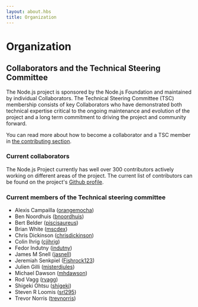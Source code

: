 ```yaml
---
layout: about.hbs
title: Organization
---
```

# Organization

## Collaborators and the Technical Steering Committee

The Node.js project is sponsored by the Node.js Foundation and maintained by
individual Collaborators. The Technical Steering Committee (TSC) membership
consists of key Collaborators who have demonstrated both technical expertise
critical to the ongoing maintenance and evolution of the project and a long
term commitment to driving the project and community forward.

You can read more about how to become a collaborator and a TSC member in [the
contributing section](/contribute/).

### Current collaborators

The Node.js Project currently has well over 300 contributors actively
working on different areas of the project. The current list of contributors
can be found on the project's [Github profile](https://github.com/orgs/nodejs/people).

### Current members of the Technical steering committee

* Alexis Campailla ([orangemocha](https://github.com/orangemocha))
* Ben Noordhuis ([bnoordhuis](https://github.com/bnoordhuis))
* Bert Belder ([piscisaureus](https://github.com/piscisaureus))
* Brian White ([mscdex](https://github.com/mscdex))
* Chris Dickinson ([chrisdickinson](https://github.com/chrisdickinson))
* Colin Ihrig ([cjihrig](https://github.com/cjihrig))
* Fedor Indutny ([indutny](https://github.com/indutny))
* James M Snell ([jasnell](https://github.com/jasnell))
* Jeremiah Senkpiel ([Fishrock123](https://github.com/Fishrock123))
* Julien Gilli ([misterdjules](https://github.com/misterdjules))
* Michael Dawson ([mhdawson](https://github.com/mhdawson))
* Rod Vagg ([rvagg](https://github.com/rvagg))
* Shigeki Ohtsu ([shigeki](https://github.com/shigeki))
* Steven R Loomis ([srl295](https://github.com/srl295))
* Trevor Norris ([trevnorris](https://github.com/trevnorris))

